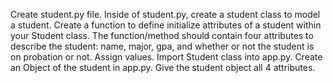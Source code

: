 Create student.py file.
Inside of student.py, create a student class to model a student.
Create a function to define initialize attributes of a student within your Student class.
The function/method should contain four attributes to describe the student: name, major, gpa, and whether or not the student is on probation or not.
Assign values.
Import Student class into app.py.
Create an Object of the student in app.py.
Give the student object all 4 attributes.